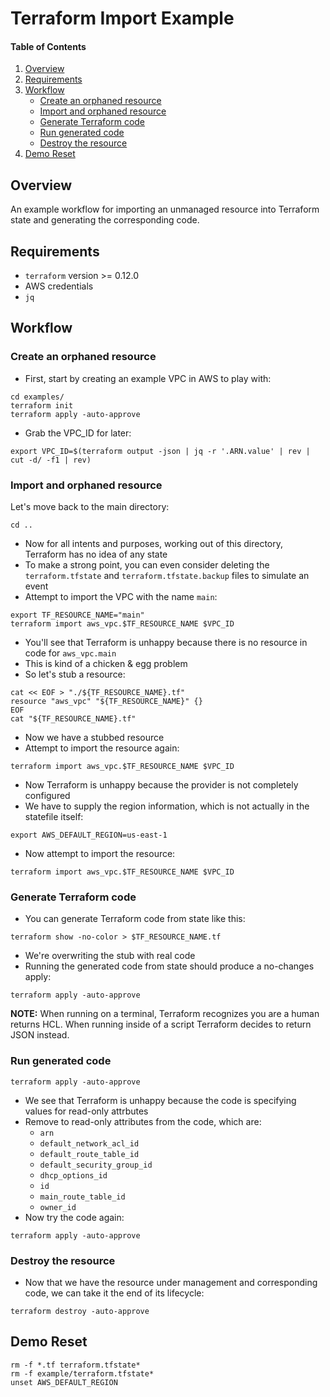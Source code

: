 # Terraform Import Example

#### Table of Contents

1. [Overview](#overview)
1. [Requirements](#requirements)
1. [Workflow](#workflow)
    * [Create an orphaned resource](#create-an-orphaned-resource)
    * [Import and orphaned resource](#import-and-orphaned-resource)
    * [Generate Terraform code](#generate-terraform-code)
    * [Run generated code](#run-generated-code)
    * [Destroy the resource](#destroy-the-resource)
1. [Demo Reset](#demo-reset)

## Overview

An example workflow for importing an unmanaged resource into Terraform state and generating the corresponding code.

## Requirements

* `terraform` version >= 0.12.0
* AWS credentials
* `jq`


## Workflow

### Create an orphaned resource

* First, start by creating an example VPC in AWS to play with:

```shell
cd examples/
terraform init
terraform apply -auto-approve
```

* Grab the VPC_ID for later:

```shell
export VPC_ID=$(terraform output -json | jq -r '.ARN.value' | rev | cut -d/ -f1 | rev)
```

### Import and orphaned resource

Let's move back to the main directory:

```shell
cd ..
```

* Now for all intents and purposes, working out of this directory, Terraform has no idea of any state
* To make a strong point, you can even consider deleting the `terraform.tfstate` and `terraform.tfstate.backup` files to simulate an event
* Attempt to import the VPC with the name `main`:

```shell
export TF_RESOURCE_NAME="main"
terraform import aws_vpc.$TF_RESOURCE_NAME $VPC_ID
```

* You'll see that Terraform is unhappy because there is no resource in code for `aws_vpc.main`
* This is kind of a chicken & egg problem
* So let's stub a resource:

```shell
cat << EOF > "./${TF_RESOURCE_NAME}.tf"
resource "aws_vpc" "${TF_RESOURCE_NAME}" {}
EOF
cat "${TF_RESOURCE_NAME}.tf"
```

* Now we have a stubbed resource
* Attempt to import the resource again:

```shell
terraform import aws_vpc.$TF_RESOURCE_NAME $VPC_ID
```

* Now Terraform is unhappy because the provider is not completely configured
* We have to supply the region information, which is not actually in the statefile itself:

```shell
export AWS_DEFAULT_REGION=us-east-1
```

* Now attempt to import the resource:

```shell
terraform import aws_vpc.$TF_RESOURCE_NAME $VPC_ID
```

### Generate Terraform code

* You can generate Terraform code from state like this:

```shell
terraform show -no-color > $TF_RESOURCE_NAME.tf
```

* We're overwriting the stub with real code
* Running the generated code from state should produce a no-changes apply:

```shell
terraform apply -auto-approve
```

**NOTE:** When running on a terminal, Terraform recognizes you are a human returns HCL.  When running inside of a script Terraform decides to return JSON instead.

### Run generated code

```shell
terraform apply -auto-approve
```

* We see that Terraform is unhappy because the code is specifying values for read-only attrbutes
* Remove to read-only attributes from the code, which are:
  * `arn`
  * `default_network_acl_id`
  * `default_route_table_id`
  * `default_security_group_id`
  * `dhcp_options_id`
  * `id`
  * `main_route_table_id`
  * `owner_id`
* Now try the code again:

```shell
terraform apply -auto-approve
```

### Destroy the resource

* Now that we have the resource under management and corresponding code, we can take it the end of its lifecycle:

```shell
terraform destroy -auto-approve
```

## Demo Reset

```shell
rm -f *.tf terraform.tfstate*
rm -f example/terraform.tfstate*
unset AWS_DEFAULT_REGION
```

